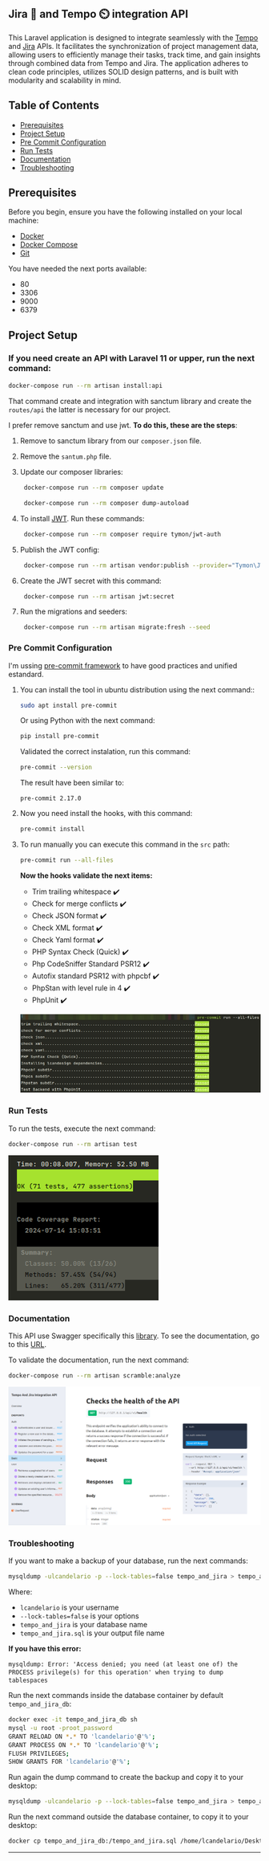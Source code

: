 ## Jira :tanabata_tree: and Tempo :timer_clock: integration API
This Laravel application is designed to integrate seamlessly with the [Tempo](https://apidocs.tempo.io/) and
[Jira](https://developer.atlassian.com/cloud/jira/platform/rest/v3/intro/#version) APIs.
It facilitates the synchronization of project management data, allowing users to efficiently manage their tasks, track time,
and gain insights through combined data from Tempo and Jira. The application adheres to clean code principles,
utilizes SOLID design patterns, and is built with modularity and scalability in mind.


## Table of Contents

- [Prerequisites](#prerequisites)
- [Project Setup](#project-setup)
- [Pre Commit Configuration](#pre-commit-configuration)
- [Run Tests](#run-tests)
- [Documentation](#documentation)
- [Troubleshooting](#troubleshooting)


## Prerequisites

Before you begin, ensure you have the following installed on your local machine:

- [Docker](https://www.docker.com/get-started)
- [Docker Compose](https://docs.docker.com/compose/install/)
- [Git](https://git-scm.com/)

You have needed the next ports available:

- 80
- 3306
- 9000
- 6379

## Project Setup

### If you need create an API with Laravel 11 or upper, run the next command:
```bash
docker-compose run --rm artisan install:api
```
That command create and integration with sanctum library and create the `routes/api` the latter is necessary for our project.

I prefer remove sanctum and use jwt. **To do this, these are the steps**:

1. Remove to sanctum library from our `composer.json` file.

2. Remove the `santum.php` file.

3. Update our composer libraries:
   ```bash
    docker-compose run --rm composer update
   ```

   ```bash
    docker-compose run --rm composer dump-autoload
   ```

4. To install [JWT](https://jwt-auth.readthedocs.io/en/develop/laravel-installation/). Run these commands:
   ```bash
    docker-compose run --rm composer require tymon/jwt-auth
   ```

5. Publish the JWT config:
   ```bash
    docker-compose run --rm artisan vendor:publish --provider="Tymon\JWTAuth\Providers\LaravelServiceProvider"
   ```

6. Create the JWT secret with this command:
   ```bash
    docker-compose run --rm artisan jwt:secret
   ```

7. Run the migrations and seeders:
   ```bash
    docker-compose run --rm artisan migrate:fresh --seed
   ```

### Pre Commit Configuration
I'm ussing [pre-commit framework](https://pre-commit.com/index.html) to have good practices and unified estandard.

1. You can install the tool in ubuntu distribution using the next command::
    ```bash
    sudo apt install pre-commit
    ```

    Or using Python with the next command:
    ```bash
    pip install pre-commit
    ```

    Validated the correct instalation, run this command:
    ```bash
    pre-commit --version
    ```

   The result have been similar to:
    ```text
    pre-commit 2.17.0
    ```

2. Now you need install the hooks, with this command:
    ```bash
    pre-commit install
    ```

3. To run manually you can execute this command in the `src` path:
    ```bash
    pre-commit run --all-files
    ```

    **Now the hooks validate the next items:**

    - Trim trailing whitespace :heavy_check_mark:
    - Check for merge conflicts :heavy_check_mark:
    - Check JSON format :heavy_check_mark:
    - Check XML format :heavy_check_mark:
    - Check Yaml format :heavy_check_mark:
    - PHP Syntax Check (Quick) :heavy_check_mark:
    - Php CodeSniffer Standard PSR12 :heavy_check_mark:
    - Autofix standard PSR12 with phpcbf :heavy_check_mark:
    - PhpStan with level rule in 4 :heavy_check_mark:
    - PhpUnit :heavy_check_mark:

    ![Pre-commit Example output](resources/images/pre-commitExample.png)

### Run Tests

To run the tests, execute the next command:
```bash
docker-compose run --rm artisan test
```
![Test Coverage](resources/images/testCoverage.png)


### Documentation
This API use Swagger specifically this [library](https://scramble.dedoc.co/). To see the documentation,
go to this [URL](http://127.0.0.1/docs/api).

To validate the documentation, run the next command:
```bash
docker-compose run --rm artisan scramble:analyze
```
![Documentation Example](resources/images/documentationExample.png)


### Troubleshooting
If you want to make a backup of your database, run the next commands:
```bash
mysqldump -ulcandelario -p --lock-tables=false tempo_and_jira > tempo_and_jira.sql
```
Where:
- `lcandelario` is your username
- `--lock-tables=false` is your options
- `tempo_and_jira` is your database name
- `tempo_and_jira.sql` is your output file name

**If you have this error:**
```text
mysqldump: Error: 'Access denied; you need (at least one of) the PROCESS privilege(s) for this operation' when trying to dump tablespaces
```

Run the next commands inside the database container by default `tempo_and_jira_db`:
```bash
docker exec -it tempo_and_jira_db sh
mysql -u root -proot_password
GRANT RELOAD ON *.* TO 'lcandelario'@'%';
GRANT PROCESS ON *.* TO 'lcandelario'@'%';
FLUSH PRIVILEGES;
SHOW GRANTS FOR 'lcandelario'@'%';
```

Run again the dump command to create the backup and copy it to your desktop:
```bash
mysqldump -ulcandelario -p --lock-tables=false tempo_and_jira > tempo_and_jira.sql
```

Run the next command outside the database container, to copy it to your desktop:
```bash
docker cp tempo_and_jira_db:/tempo_and_jira.sql /home/lcandelario/Desktop/tempo_and_jira.sql
```
---
